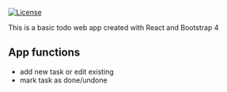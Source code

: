 [![License](https://img.shields.io/npm/l/reactstrap.svg)](https://github.com/futurmaster/reactodo/blob/master/LICENSE)

This is a basic todo web app created with React and Bootstrap 4

## App functions
- add new task or edit existing
- mark task as done/undone
